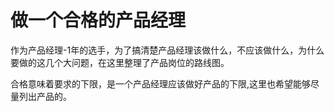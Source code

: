 # 做一个合格的产品经理

作为产品经理-1年的选手，为了搞清楚产品经理该做什么，不应该做什么，为什么要做的这几个大问题，在这里整理了产品岗位的路线图。

合格意味着要求的下限，是一个产品经理应该做好产品的下限,这里也希望能够尽量列出产品的。


